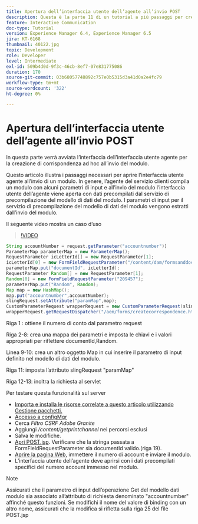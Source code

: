 ```yaml
---
title: Apertura dell’interfaccia utente dell’agente all’invio POST
description: Questa è la parte 11 di un tutorial a più passaggi per creare il primo documento di comunicazione interattiva per il canale di stampa. In questa parte verrà avviata l’interfaccia dell’interfaccia utente agente per la creazione di corrispondenza ad hoc all’invio del modulo.
feature: Interactive Communication
doc-type: Tutorial
version: Experience Manager 6.4, Experience Manager 6.5
jira: KT-6168
thumbnail: 40122.jpg
topic: Development
role: Developer
level: Intermediate
exl-id: 509b4d0d-9f3c-46cb-8ef7-07e831775086
duration: 170
source-git-commit: 03b68057748892c757e0b5315d3a41d0a2e4fc79
workflow-type: tm+mt
source-wordcount: '322'
ht-degree: 0%

---
```


# Apertura dell’interfaccia utente dell’agente all’invio POST

In questa parte verrà avviata l’interfaccia dell’interfaccia utente agente per la creazione di corrispondenza ad hoc all’invio del modulo.

Questo articolo illustra i passaggi necessari per aprire l’interfaccia utente agente all’invio di un modulo. In genere, l’agente del servizio clienti compila un modulo con alcuni parametri di input e all’invio del modulo l’interfaccia utente dell’agente viene aperta con dati precompilati dal servizio di precompilazione del modello di dati del modulo. I parametri di input per il servizio di precompilazione del modello di dati del modulo vengono estratti dall’invio del modulo.

Il seguente video mostra un caso d’uso

>[!VIDEO](https://video.tv.adobe.com/v/328994?quality=12&learn=on&captions=ita)

```java
String accountNumber = request.getParameter("accountnumber"))
ParameterMap parameterMap = new ParameterMap();
RequestParameter icLetterId[] = new RequestParameter[1];
icLetterId[0] = new FormFieldRequestParameter("/content/dam/formsanddocuments/retirementstatementprint");
parameterMap.put("documentId", icLetterId);
RequestParameter Random[] = new RequestParameter[1];
Random[0] = new FormFieldRequestParameter("209457");
parameterMap.put("Random", Random);
Map map = new HashMap();
map.put("accountnumber",accountNumber);
slingRequest.setAttribute("paramMap",map);
CustomParameterRequest wrapperRequest = new CustomParameterRequest(slingRequest,parameterMap,"GET");
wrapperRequest.getRequestDispatcher("/aem/forms/createcorrespondence.html").include(wrapperRequest, response);
```

Riga 1 : ottiene il numero di conto dal parametro request

Riga 2-8: crea una mappa dei parametri e imposta le chiavi e i valori appropriati per riflettere documentId,Random.

Linea 9-10: crea un altro oggetto Map in cui inserire il parametro di input definito nel modello di dati del modulo.

Riga 11: imposta l’attributo slingRequest &quot;paramMap&quot;

Riga 12-13: inoltra la richiesta al servlet

Per testare questa funzionalità sul server

* [Importa e installa le risorse correlate a questo articolo utilizzando Gestione pacchetti.](assets/launch-agent-ui.zip)
* [Accesso a configMgr](http://localhost:4502/system/console/configMgr)
* Cerca _Filtro CSRF Adobe Granite_
* Aggiungi _/content/getprintchannel_ nei percorsi esclusi
* Salva le modifiche.
* [Apri POST.jsp](http://localhost:4502/apps/AEMForms/openprintchannel/POST.jsp). Verificare che la stringa passata a FormFieldRequestParameter sia documentId valido.(riga 19).
* [Aprire la pagina Web](http://localhost:4502/content/OpenPrintChannel.html), immettere il numero di account e inviare il modulo.
* L’interfaccia utente dell’agente deve aprirsi con i dati precompilati specifici del numero account immesso nel modulo.

>[!NOTE]
>
>Assicurati che il parametro di input dell’operazione Get del modello dati modulo sia associato all’attributo di richiesta denominato &quot;accountnumber&quot; affinché questo funzioni. Se modifichi il nome del valore di binding con un altro nome, assicurati che la modifica si rifletta sulla riga 25 del file POST.jsp
